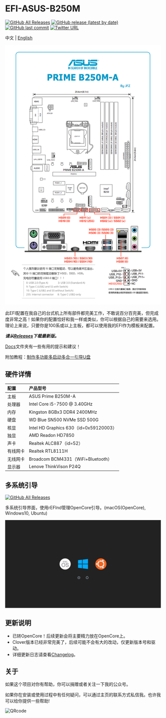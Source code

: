 EFI-ASUS-B250M
========

[![GitHub All Releases](https://img.shields.io/github/downloads/lichongjia/EFI-ASUS-B250M/total.svg?color=brightgreen&label=%E4%B8%8B%E8%BD%BD%E6%AC%A1%E6%95%B0)](https://github.com/lichongjia/EFI-ASUS-B250M/releases) [![GitHub release (latest by date)](https://img.shields.io/github/v/release/lichongjia/EFI-ASUS-B250M.svg?label=%E6%9C%80%E6%96%B0%E7%89%88%E6%9C%AC)](https://github.com/lichongjia/EFI-ASUS-B250M/releases) [![GitHub last commit](https://img.shields.io/github/last-commit/lichongjia/EFI-ASUS-B250M.svg?color=red&label=%E6%9C%80%E8%BF%91%E6%8F%90%E4%BA%A4)](https://github.com/lichongjia/EFI-ASUS-B250M/commits/master) [![Twitter URL](https://img.shields.io/twitter/url.svg?color=red&label=Twitter&style=social&url=https%3A%2F%2Ftwitter.com%2Flichongjia)](https://twitter.com/lichongjia)

中文 | [English](README_en.md)

<img title="USBmap" src="Docs/USBmap.png" alt="USBmap" data-align="center">

此EFI配置在我自己的台式机上所有部件都完美工作，不敢说百分百完美，但完成度非常之高！如果你的配置恰好和我一样或类似，你可以根据自己的需要来选用。理论上来说，只要你是100系或以上主板，都可以使用我的EFI作为模板来配置。

***请从[Releases](https://github.com/lichongjia/EFI-ASUS-B250M/releases)下载最新版。***

[Docs](Docs/)文件夹有一些有用的提示和建议！

附加教程：[制作多功能多启动多合一引导U盘](Docs/BootUSB.md)



## 硬件详情

| 配置     | 产品型号                               |
| :------- | :------------------------------------- |
| 主板     | ASUS Prime B250M-A                     |
| 处理器   | Intel Core i5-7500 @ 3.40GHz           |
| 内存     | Kingston 8GBx3 DDR4 2400MHz            |
| 硬盘     | WD Blue SN500 NVMe SSD 500G            |
| 核显     | Intel HD Graphics 630（id=0x59120003） |
| 独显     | AMD Readon HD7850                      |
| 声卡     | Realtek ALC887（id=52）                |
| 有线网卡 | Realtek RTL8111H                       |
| 无线网卡 | Broadcom BCM4331（WiFi+Bluetooth）     |
| 显示器   | Lenove ThinkVison P24Q                 |



## 多系统引导

[![GitHub All Releases](https://img.shields.io/badge/%E6%95%99%E7%A8%8B%E9%93%BE%E6%8E%A5-%E8%BF%9C%E6%99%AF%E8%AE%BA%E5%9D%9B-9cf.svg)](http://bbs.pcbeta.com/viewthread-1835917-1-1.html)

多系统引导界面，使用rEFInd管理OpenCore引导。(macOS(OpenCore), Windows10, Ubuntu)

<img title="BootMenuRefind" src="Docs/img/BootMenuRefind.png" alt="BootMenuRefind" data-align="center">



## 更新说明

* 已转OpenCore！后续更新会将主要精力放在OpenCore上。
* Clover版本已经非常完美了，后续可能不会有大的改动，仅更新版本号和驱动。
* 详细更新日志请查看[Changelog](Changelog.md)。



## 关于

如果这个项目对你有帮助，你可以捐赠或者关注一下我的公众号。

如果你在安装或使用过程中有任何疑问，可以通过主页的联系方式私信我。也许我可以给你提供一些帮助!

<img title="QRcode" src="Docs/img/QRcode.png" alt="QRcode" data-align="center">


